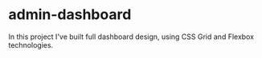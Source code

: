 # admin-dashboard

In this project I've built full dashboard design, using CSS Grid and Flexbox technologies.